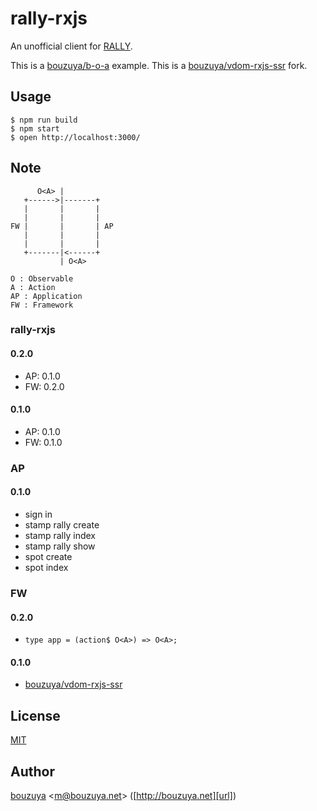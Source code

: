 # rally-rxjs

An unofficial client for [RALLY](https://rallyapp.jp).

This is a [bouzuya/b-o-a][] example.
This is a [bouzuya/vdom-rxjs-ssr][] fork.

## Usage

```
$ npm run build
$ npm start
$ open http://localhost:3000/
```

## Note

```
      O<A> |
   +------>|-------+
   |       |       |
   |       |       |
FW |       |       | AP
   |       |       |
   |       |       |
   +-------|<------+
           | O<A>

O : Observable
A : Action
AP : Application
FW : Framework
```

### rally-rxjs

#### 0.2.0

- AP: 0.1.0
- FW: 0.2.0

#### 0.1.0

- AP: 0.1.0
- FW: 0.1.0

### AP

#### 0.1.0

- sign in
- stamp rally create
- stamp rally index
- stamp rally show
- spot create
- spot index

### FW

#### 0.2.0

- `type app = (action$ O<A>) => O<A>;`

#### 0.1.0

- [bouzuya/vdom-rxjs-ssr][]

## License

[MIT](LICENSE)

## Author

[bouzuya][user] &lt;[m@bouzuya.net][email]&gt; ([http://bouzuya.net][url])

[user]: https://github.com/bouzuya
[email]: mailto:m@bouzuya.net
[url]: http://bouzuya.net
[bouzuya/vdom-rxjs-ssr]: https://github.com/bouzuya/vdom-rxjs-ssr
[bouzuya/b-o-a]: https://github.com/bouzuya/b-o-a
